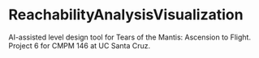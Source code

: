 # ReachabilityAnalysisVisualization
AI-assisted level design tool for Tears of the Mantis: Ascension to Flight. Project 6 for CMPM 146 at UC Santa Cruz.
